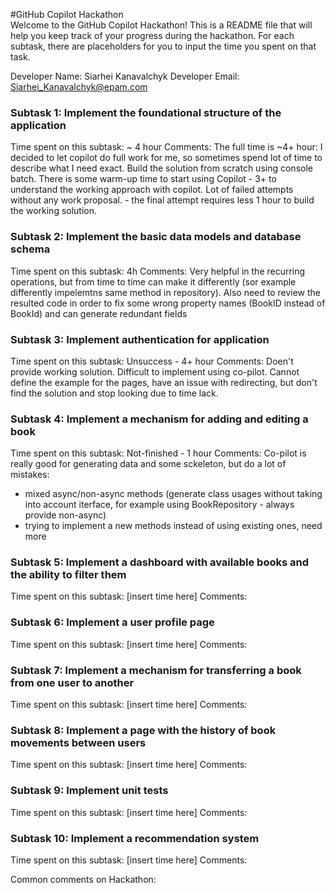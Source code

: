 #GitHub Copilot Hackathon  
Welcome to the GitHub Copilot Hackathon! This is a README file that will help you keep track of your progress during the hackathon. For each subtask, there are placeholders for you to input the time you spent on that task.

Developer Name: Siarhei Kanavalchyk
Developer Email: Siarhei_Kanavalchyk@epam.com   

### Subtask 1: Implement the foundational structure of the application
Time spent on this subtask: ~ 4 hour
Comments:
    The full time is ~4+ hour:
        I decided to let copilot do full work for me, so sometimes spend lot of time to describe what I need exact. Build the solution from scratch using console batch. There is some warm-up time to start using Copilot
        - 3+ to understand the working approach with copilot. Lot of failed attempts without any work proposal. 
        - the final attempt requires less 1 hour to build the working solution.

### Subtask 2: Implement the basic data models and database schema
Time spent on this subtask: 4h
Comments: Very helpful in the recurring operations, but from time to time can make it differently (sor example differently impelemtns same method in repository). Also need to review the resulted code in order to fix some wrong property names (BookID instead of BookId) and can generate redundant fields

### Subtask 3: Implement authentication for application
Time spent on this subtask: Unsuccess - 4+ hour
Comments: Doen't provide working solution. Difficult to implement using co-pilot. Cannot define the example for the pages, have an issue with redirecting, but don't find the solution and stop looking due to time lack. 

### Subtask 4: Implement a mechanism for adding and editing a book
Time spent on this subtask: Not-finished - 1 hour
Comments: Co-pilot is really good for generating data and some sckeleton, but do a lot of mistakes:
 - mixed async/non-async methods (generate class usages without taking into account iterface, for example using BookRepository - always provide non-async)
 - trying to implement a new methods instead of using existing ones, need more 

### Subtask 5: Implement a dashboard with available books and the ability to filter them
Time spent on this subtask: [insert time here]
Comments: 

### Subtask 6: Implement a user profile page 
Time spent on this subtask: [insert time here]
Comments: 

### Subtask 7: Implement a mechanism for transferring a book from one user to another
Time spent on this subtask: [insert time here]
Comments: 

### Subtask 8: Implement a page with the history of book movements between users
Time spent on this subtask: [insert time here]
Comments: 

### Subtask 9: Implement unit tests
Time spent on this subtask: [insert time here]
Comments: 

### Subtask 10: Implement a recommendation system 
Time spent on this subtask: [insert time here]
Comments: 

Common comments on Hackathon: